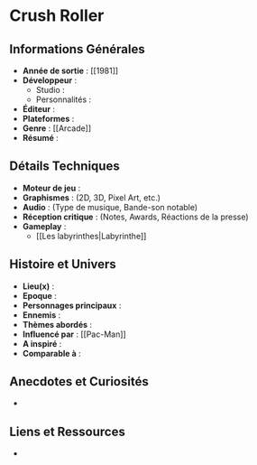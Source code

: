 

# Crush Roller

## Informations Générales

- **Année de sortie** : [[1981]]
- **Développeur** : 
	- Studio : 
	- Personnalités : 
- **Éditeur** : 
- **Plateformes** : 
- **Genre** : [[Arcade]]
- **Résumé** : 

## Détails Techniques
- **Moteur de jeu** : 
- **Graphismes** : (2D, 3D, Pixel Art, etc.)
- **Audio** : (Type de musique, Bande-son notable)
- **Réception critique** : (Notes, Awards, Réactions de la presse)
- **Gameplay** :
	- [[Les labyrinthes|Labyrinthe]]

## Histoire et Univers
- **Lieu(x)** : 
- **Epoque** : 
- **Personnages principaux** : 
- **Ennemis** :
- **Thèmes abordés** : 
- **Influencé par** : [[Pac-Man]]
- **A inspiré** : 
- **Comparable à** :
## Anecdotes et Curiosités
- 
## Liens et Ressources
- 